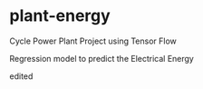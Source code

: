 # plant-energy
Cycle Power Plant Project using Tensor Flow

Regression model to predict the Electrical Energy 

edited

